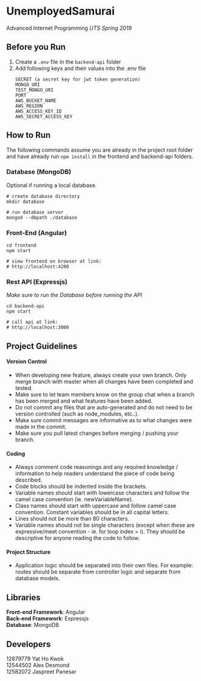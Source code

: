 # UnemployedSamurai

Advanced Internet Programming
<i>UTS Spring 2019</i>

## Before you Run
1. Create a `.env` file in the `backend-api` folder
2. Add following keys and their values into the .env file
    ```
    SECRET (a secret key for jwt token generation)
    MONGO_URI
    TEST_MONGO_URI
    PORT
    AWS_BUCKET_NAME
    AWS_REGION
    AWS_ACCESS_KEY_ID
    AWS_SECRET_ACCESS_KEY
    ```

## How to Run
The following commands assume you are already in the project root folder and have already run `npm install` in the frontend and backend-api folders.

### Database (MongoDB)
Optional if running a local database.
```
# create database directory
mkdir database

# run database server
mongod --dbpath ./database
```

### Front-End (Angular)
```
cd frontend
npm start

# view frontend on browser at link:
# http://localhost:4200
```

### Rest API (Expressjs)
*Make sure to run the Database before running the API*
```
cd backend-api
npm start

# call api at link:
# http://localhost:3000
```


## Project Guidelines
#### Version Control
- When developing new feature, always create your own branch. Only merge branch with master when all changes have been completed and tested.
- Make sure to let team members know on the group chat when a branch has been merged and what features have been added.
- Do not commit any files that are auto-generated and do not need to be version controlled (such as node_modules, etc..).
- Make sure commit messages are informative as to what changes were made in the commit.
- Make sure you pull latest changes before merging / pushing your branch.

#### Coding
- Always comment code reasonings and any required knowledge / information to help readers understand the piece of code being described.
- Code blocks should be indented inside the brackets.
- Variable names should start with lowercase characters and follow the camel case convention (ie. newVariableName).
- Class names should start with uppercase and follow camel case convention. Constant variables should be in all capital letters.
- Lines should not be more than 80 characters.
- Variable names should not be single characters (except when these are expressive/meet convention - ie. for loop index = i). They should be descriptive for anyone reading the code to follow.

#### Project Structure
- Application logic should be separated into their own files. For example: routes should be separate from controller logic and separate from database models.


## Libraries

**Front-end Framework**: Angular<br>
**Back-end Framework**: Expressjs<br>
**Database**: MongoDB


## Developers

12879779 Yat Ho Kwok<br>
12544502 Alex Desmond<br>
12582072 Jaspreet Panesar<br>

